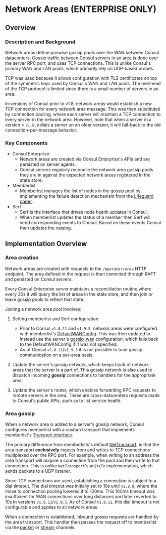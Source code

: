 # Network Areas (ENTERPRISE ONLY)

## Overview

### Description and Background
Network areas define pairwise gossip pools over the WAN between Consul datacenters. Gossip traffic between Consul servers in an area is done over the server RPC port, and uses TCP connections. This is unlike Consul's primary WAN and LAN pools, which primarily rely on UDP-based probes. 

TCP was used because it allows configuration with TLS certificates on top of the symmetric keys used by Consul's WAN and LAN pools. The overhead of the TCP protocol is limited since there is a small number of servers in an area.

In versions of Consul prior to v1.8, network areas would establish a new TCP connection for every network area message. This was then substituted by connection pooling, where each server will maintain a TCP connection to every server in the network area. However, note that when a server in a version > `v1.8.0` dials a server on an older version, it will fall-back to the old connection-per-message behavior.


### Key Components
* Consul Enterprise:
  * Network areas are created via Consul Enterprise's APIs and are persisted on server agents. 
  * Consul servers regularly reconcile the network area gossip pools they are in against the expected network areas registered in the state store.
* Memberlist
  * Memberlist manages the list of nodes in the gossip pool by implementing the failure detection mechanism from the [Lifeguard paper](https://arxiv.org/pdf/1707.00788.pdf).
* Serf
  * Serf is the interface that drives node health updates in Consul.
  * When memberlist updates the status of a member then Serf will send corresponding events to Consul. Based on these events Consul then updates the catalog. 


## Implementation Overview

### Area creation
Network areas are created with requests to the `/operator/area` HTTP endpoint. The area defined in the request is then commited through RAFT and persisted on Consul servers.

Every Consul Enterprise server maintains a reconciliation routine where every 30s it will query the list of areas in the state store, and then join or leave gossip pools to reflect that state.

Joining a network area pool involves:
1. Setting memberlist and Serf configuration. 
   * Prior to Consul `v1.8.11` and `v1.9.5`, network areas were configured with memberlist's [DefaultWANConfig](https://github.com/hashicorp/memberlist/blob/838073fef1a4e1f6cb702a57a8075304098b1c31/config.go#L315). This was then updated to instead use the server's [gossip_wan](https://www.consul.io/docs/agent/options#gossip_wan) configuration, which falls back to the DefaultWANConfig if it was not specified. 
   * As of Consul `v1.8.11`/`v1.9.5` it is not possible to tune gossip communication on a per-area basis.

2. Update the server's gossip network, which keeps track of network areas that the server is a part of. This gossip network is also used to dispatch incoming **gossip** connections to handlers for the appropriate area.

3. Update the server's router, which enables forwarding RPC requests to remote servers in the area. These are cross-datacenters requests made to Consul's public APIs, such as to list service health.


### Area gossip

When a network area is added to a server's gossip network, Consul configures memberlist with a custom transport that implements memberlist's [Transport interface](https://github.com/hashicorp/memberlist/blob/619135cdd9e5dda8c12f8ceef39bdade4f5899b6/transport.go#L28). 

The primary difference from memberlists's default [NetTransport](https://github.com/hashicorp/memberlist/blob/619135cdd9e5dda8c12f8ceef39bdade4f5899b6/net_transport.go#L42), is that the area transport **exclusively** ingests from and writes to TCP connections multiplexed over the RPC port. For example, when writing to an address the area transport will acquire a connection from the pool and then write to that connection. This is unlike `NetTransport`'s `WriteTo` implementation, which sends packets to a UDP listener. 

Since TCP connections are used, establishing a connection is subject to a dial timeout. The dial timeout was initially set to 10s until `v1.8.0`, where the move to connection pooling lowered it to 100ms. This 100ms timeout was insufficient for WAN connections over long distances and later reverted to 10s in versions `v1.8.11`/`v1.9.5`.  As of Consul `v1.8.11`, this dial timeout is not configurable and applies to all network areas.

When a connection is established, inbound gossip requests are handled by the area transport. This handler then passes the request off to memberlist via the [packet](https://github.com/hashicorp/memberlist/blob/838073fef1a4e1f6cb702a57a8075304098b1c31/transport.go#L49) or [stream](https://github.com/hashicorp/memberlist/blob/838073fef1a4e1f6cb702a57a8075304098b1c31/transport.go#L61) channels.